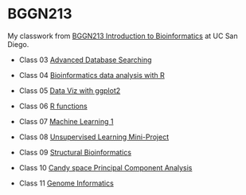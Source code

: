 # BGGN213
My classwork from [BGGN213 Introduction to Bioinformatics](https://bioboot.github.io/bggn213_W23/schedule/) at UC San Diego.

- Class 03 [Advanced Database Searching](https://github.com/173kgs/BGGN213_github/blob/main/Class3/lab3.pdf)

- Class 04 [Bioinformatics data analysis with R](https://github.com/173kgs/BGGN213_github/blob/main/Class4/BGGN213-class4.pdf)

- Class 05 [Data Viz with ggplot2](https://github.com/173kgs/BGGN213_github/blob/main/BGGN213class5/BGGN213%20Class-5.pdf)

- Class 06 [R functions](https://github.com/173kgs/BGGN213_github/blob/main/Class6/Class-6.pdf)

- Class 07 [Machine Learning 1](https://github.com/173kgs/BGGN213_github/blob/main/Class7_Machine_Learning_1/Class-7-lab.pdf)

- Class 08 [Unsupervised Learning Mini-Project](https://github.com/173kgs/BGGN213_github/blob/main/Class8_Mini_Project/Class-8.pdf)

- Class 09 [Structural Bioinformatics](https://github.com/173kgs/BGGN213_github/blob/main/Class9/Class-9.pdf)

- Class 10 [Candy space Principal Component Analysis](https://github.com/173kgs/BGGN213_github/blob/main/Class10_Halloween_MiniProject/Class-10.pdf)

- Class 11 [Genome Informatics](https://github.com/173kgs/BGGN213_github/blob/main/Class11/Class11.pdf)